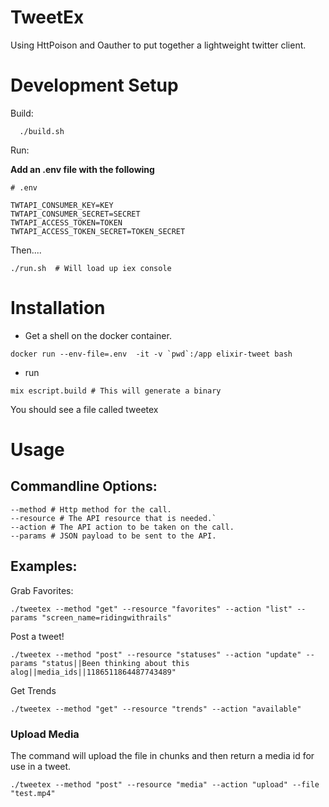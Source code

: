# TweetEx

Using HttPoison and Oauther to put together a lightweight twitter client.  

# Development Setup
Build:
```
  ./build.sh
```

Run:

**Add an .env file with the following**

```
# .env

TWTAPI_CONSUMER_KEY=KEY
TWTAPI_CONSUMER_SECRET=SECRET
TWTAPI_ACCESS_TOKEN=TOKEN
TWTAPI_ACCESS_TOKEN_SECRET=TOKEN_SECRET
```

Then....

```
./run.sh  # Will load up iex console
```

# Installation

* Get a shell on the docker container.
```
docker run --env-file=.env  -it -v `pwd`:/app elixir-tweet bash
```

* run 
```
mix escript.build # This will generate a binary
```

You should see a file called tweetex

# Usage

## Commandline Options:
```
--method # Http method for the call.
--resource # The API resource that is needed.`
--action # The API action to be taken on the call.
--params # JSON payload to be sent to the API.
```

## Examples:

Grab Favorites: 

```
./tweetex --method "get" --resource "favorites" --action "list" --params "screen_name=ridingwithrails"
```

Post a tweet!

```
./tweetex --method "post" --resource "statuses" --action "update" --params "status||Been thinking about this alog||media_ids||1186511864487743489"
```

Get Trends
```
./tweetex --method "get" --resource "trends" --action "available"

```

### Upload Media 

The command will upload the file in chunks and then return a media id for use in a tweet.

```
./tweetex --method "post" --resource "media" --action "upload" --file "test.mp4"
```


